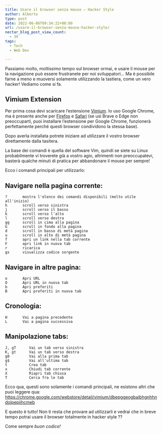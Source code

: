 ```yaml
---
title: Usare il browser senza mouse – Hacker Style
author: Alberto
type: post
date: 2022-06-06T09:34:22+00:00
url: /usare-il-browser-senza-mouse-hacker-style/
nectar_blog_post_view_count:
  - 39
tags:
  - Tech
  - Web Dev

---
```

Passiamo molto, moltissimo tempo sul browser ormai, e usare il mouse per la navigazione può essere frustranete per noi sviluppatori… Ma è possibile farne a meno e muoversi solamente utilizzando la tastiera, come un vero hacker! Vediamo come si fa.

## Vimium Extension

Per prima cosa devi scaricare l’estensione <a href="https://chrome.google.com/webstore/detail/vimium/dbepggeogbaibhgnhhndojpepiihcmeb" rel="noreferrer noopener" target="_blank">Vimium</a>. Io uso Google Chrome, ma è presente anche per <a href="https://addons.mozilla.org/it/firefox/addon/vimium-ff/" rel="noreferrer noopener" target="_blank">Firefox</a> e <a href="https://apps.apple.com/us/app/vimari/id1480933944?mt=12" rel="noreferrer noopener" target="_blank">Safari</a> (se usi Brave o Edge non preoccuparti, puoi installare l’estensione per Google Chrome, funzionerà perfettamente perché questi browser condividono la stessa base).

Dopo averla installata potrete iniziare ad utilizzare il vostro browser direttamente dalla tasitera.

La base dei comandi è quella del software Vim, quindi se siete su Linux probabilmente vi troverete già a vostro agio, altrimenti non preoccupatevi, basterà qualche minuti di pratica per abbandonare il mouse per sempre!

Ecco i comandi principali per utilizzarlo:

## Navigare nella pagina corrente:

<pre class="wp-block-code"><code>?       mostra l'elenco dei comandi disponibili (molto utile all'inizio)
h       scroll verso sinistra
j       scroll verso il basso
k       scroll verso l'alto
l       scroll verso destra
gg      scroll in cima alla pagina
G       scroll in fondo alla pagina
d       scroll in basso di metà pagina
u       scroll in alto di metà pagina
f       apri un link nella tab corrente
F       apri link in nuova tab
r       ricarica
gs      visualizza codice sorgente</code></pre>

## Navigare in altre pagina:

<pre class="wp-block-code"><code>o       Apri URL
O       Apri URL in nuova tab
b       Apri preferiti
B       Apri preferiti in nuova tab</code></pre>

## Cronologia:

<pre class="wp-block-code"><code>H       Vai a pagina precedente
L       Vai a pagina successiva</code></pre>

## Manipolazione tabs:

<pre class="wp-block-code"><code>J, gT      Vai un tab verso sinistra
K, gt      Vai un tab verso destra
g0         Vai alla prima tab
g$         Vai all'ultima tab
t          Crea tab
x          Chiudi tab corrente
X          Riapri tab chiusa
T          Cerca fra le tab</code></pre>

Ecco qua, questi sono solamente i comandi principali, ne esistono altri che puoi leggere qua: <a href="https://chrome.google.com/webstore/detail/vimium/dbepggeogbaibhgnhhndojpepiihcmeb" rel="noreferrer noopener" target="_blank">https://chrome.google.com/webstore/detail/vimium/dbepggeogbaibhgnhhndojpepiihcmeb</a>

E questo è tutto! Non ti resta che provare ad utilizzarli e vedrai che in breve tempo potrai usare il browser totalmente in hacker style ?‍?

Come sempre _buon codice!_